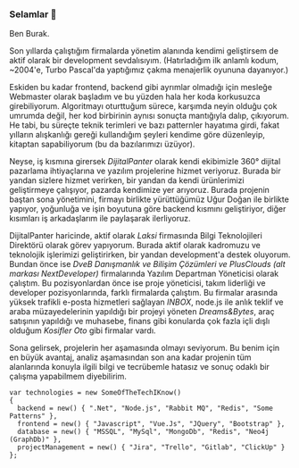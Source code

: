 ### Selamlar 👋

Ben Burak.

Son yıllarda çalıştığım firmalarda yönetim alanında kendimi geliştirsem de aktif olarak bir development sevdalısıyım. (Hatırladığım ilk anlamlı kodum, ~2004'e, Turbo Pascal'da yaptığımız çakma menajerlik oyununa dayanıyor.)

Eskiden bu kadar frontend, backend gibi ayrımlar olmadığı için mesleğe Webmaster olarak başladım ve bu yüzden hala her koda korkusuzca girebiliyorum. Algoritmayı oturttuğum sürece, karşımda neyin olduğu çok umrumda değil, her kod birbirinin aynısı sonuçta mantığıyla dalıp, çıkıyorum. He tabi, bu süreçte teknik terimleri ve bazı patternler hayatıma girdi, fakat yılların alışkanlığı gereği kullandığım şeyleri kendime göre düzenleyip, kitaptan sapabiliyorum (bu da bazılarımızı üzüyor).

Neyse, iş kısmına girersek *DijitalPanter* olarak kendi ekibimizle 360° dijital pazarlama ihtiyaçlarına ve yazılım projelerine hizmet veriyoruz. Burada bir yandan sizlere hizmet verirken, bir yandan da kendi ürünlerimizi geliştirmeye çalışıyor, pazarda kendimize yer arıyoruz. Burada projenin baştan sona yönetimini, firmayı birlikte yürüttüğümüz Uğur Doğan ile birlikte yapıyor, yoğunluğa ve işin boyutuna göre backend kısmını geliştiriyor, diğer kısımları iş arkadaşlarım ile paylaşarak ilerliyoruz.

DijitalPanter haricinde, aktif olarak _Laksi_ firmasında Bilgi Teknolojileri Direktörü olarak görev yapıyorum. Burada aktif olarak kadromuzu ve teknolojik işlerimizi geliştirirken, bir yandan development'a destek oluyorum. Bundan önce ise _DveB Danışmanlık ve Bilişim Çözümleri ve PlusClouds  (alt markası NextDeveloper)_ firmalarında Yazılım Departman Yöneticisi olarak çalıştım. Bu pozisyonlardan önce ise proje yöneticisi, takım liderliği ve developer pozisyonlarında, farklı firmalarda çalıştım. Bu firmalar arasında yüksek trafikli e-posta hizmetleri sağlayan _INBOX_, node.js ile anlık teklif ve araba müzayedelerinin yapıldığı bir projeyi yöneten _Dreams&Bytes_, araç satışının yapıldığı ve muhasebe, finans gibi konularda çok fazla içli dışlı olduğum _Kosifler Oto_ gibi firmalar vardı.

Sona gelirsek, projelerin her aşamasında olmayı seviyorum. Bu benim için en büyük avantaj, analiz aşamasından son ana kadar projenin tüm alanlarında konuyla ilgili bilgi ve tecrübemle hatasız ve sonuç odaklı bir çalışma yapabilmem diyebilirim.

~~~
var technologies = new SomeOfTheTechIKnow()
{
  backend = new() { ".Net", "Node.js", "Rabbit MQ", "Redis", "Some Patterns" },
  frontend = new() { "Javascript", "Vue.Js", "JQuery", "Bootstrap" },
  database = new() { "MSSQL", "MySql", "MongoDb", "Redis", "Neo4j (GraphDb)" },
  projectManagement = new() { "Jira", "Trello", "Gitlab", "ClickUp" }
}; 
~~~
